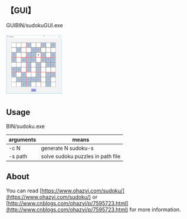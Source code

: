 
## 【GUI】

GUIBIN/sudokuGUI.exe


<img src="1.jpg" width="30%" height="60%"/>

##  Usage

BIN/sudoku.exe


| arguments | means |
|-----------|-------|
|-c N       | generate N sudoku-s|
|-s path    | solve sudoku puzzles in path file |




##  About

You can read [https://www.ohazyi.com/sudoku/](https://www.ohazyi.com/sudoku/) or [http://www.cnblogs.com/ohazyi/p/7595723.html](http://www.cnblogs.com/ohazyi/p/7595723.html) for more information.











